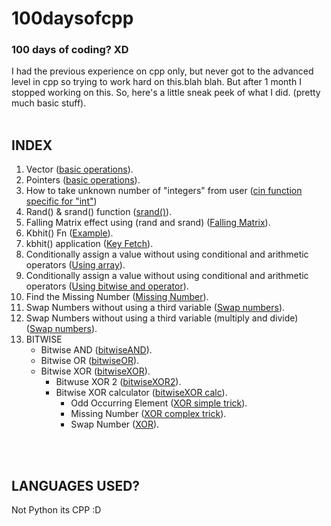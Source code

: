 # 100daysofcpp
### 100 days of coding? **XD**
I had the previous experience on cpp only, but never got to the advanced level in cpp so trying to work hard on this.blah blah.
But after 1 month I stopped working on this. So, here's a little sneak peek of what I did. (pretty much basic stuff).
<br/>
<br/>


## INDEX
1. Vector ([basic operations](https://github.com/sohampod/100daysofcpp/blob/main/vector-basic-operations.cpp)). 
2. Pointers ([basic operations](https://github.com/sohampod/100daysofcpp/blob/main/pointers.cpp)).
3. How to take unknown number of "integers" from user ([cin function specific for "int"](https://github.com/sohampod/100daysofcpp/blob/main/cinfn.cpp))
4. Rand() & srand() function ([srand()](https://github.com/sohampod/100daysofcpp/blob/main/srand.randfn.cpp)).
5. Falling Matrix effect using (rand and srand) ([Falling Matrix](https://github.com/sohampod/100daysofcpp/blob/main/fallingmatrix.cpp)).
6. Kbhit() Fn ([Example](https://github.com/sohampod/100daysofcpp/blob/main/kbhit.cpp)).
7. kbhit() application ([Key Fetch](https://github.com/sohampod/100daysofcpp/blob/main/kbhitapplication.cpp)).
8. Conditionally assign a value without using conditional and arithmetic operators ([Using array](https://github.com/sohampod/100daysofcpp/blob/main/arrayques1.cpp)).
9. Conditionally assign a value without using conditional and arithmetic operators ([Using bitwise and operator](https://github.com/sohampod/100daysofcpp/blob/main/arrayques2.cpp)).
10. Find the Missing Number ([Missing Number](https://github.com/sohampod/100daysofcpp/blob/main/MissingNumber2.cpp)). 
11. Swap Numbers without using a third variable ([Swap numbers](https://github.com/sohampod/100daysofcpp/blob/main/SwapNumberWOfn.cpp)).
12. Swap Numbers without using a third variable (multiply and divide) ([Swap numbers](https://github.com/sohampod/100daysofcpp/blob/main/SwapNumber2.cpp)). 
13. BITWISE
    * Bitwise AND ([bitwiseAND](https://github.com/sohampod/100daysofcpp/blob/main/bitwiseAND.cpp)).
    * Bitwise OR  ([bitwiseOR](https://github.com/sohampod/100daysofcpp/blob/main/bitwiseOR.cpp)).
    * Bitwise XOR ([bitwiseXOR](https://github.com/sohampod/100daysofcpp/blob/main/bitwiseXOR.cpp)).
        * Bitwuse XOR 2 ([bitwiseXOR2](https://github.com/sohampod/100daysofcpp/blob/main/bitwiseXOR2.cpp)).
        * Bitwise XOR calculator ([bitwiseXOR calc](https://github.com/sohampod/100daysofcpp/blob/main/bitwiseXORcalc.cpp)).
            * Odd Occurring Element ([XOR simple trick](https://github.com/sohampod/100daysofcpp/blob/main/OddOccurringElement.cpp)).
            * Missing Number ([XOR complex trick](https://github.com/sohampod/100daysofcpp/blob/main/MissingNumber.cpp)).
            * Swap Number ([XOR](https://github.com/sohampod/100daysofcpp/blob/main/SwapNumberXOR.cpp)).

<br/>
<br/>

## LANGUAGES USED?
Not Python its CPP :D

